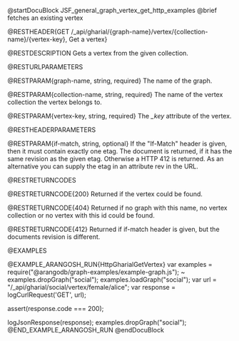 
@startDocuBlock JSF_general_graph_vertex_get_http_examples
@brief fetches an existing vertex

@RESTHEADER{GET /_api/gharial/{graph-name}/vertex/{collection-name}/{vertex-key}, Get a vertex}

@RESTDESCRIPTION
Gets a vertex from the given collection.

@RESTURLPARAMETERS

@RESTPARAM{graph-name, string, required}
The name of the graph.

@RESTPARAM{collection-name, string, required} 
The name of the vertex collection the vertex belongs to.

@RESTPARAM{vertex-key, string, required} 
The *_key* attribute of the vertex.

@RESTHEADERPARAMETERS

@RESTPARAM{if-match, string, optional}
If the "If-Match" header is given, then it must contain exactly one etag. The document is returned,
if it has the same revision as the given etag. Otherwise a HTTP 412 is returned. As an alternative
you can supply the etag in an attribute rev in the URL.

@RESTRETURNCODES

@RESTRETURNCODE{200}
Returned if the vertex could be found.

@RESTRETURNCODE{404}
Returned if no graph with this name, no vertex collection or no vertex with this id could be found.

@RESTRETURNCODE{412}
Returned if if-match header is given, but the documents revision is different.

@EXAMPLES

@EXAMPLE_ARANGOSH_RUN{HttpGharialGetVertex}
  var examples = require("@arangodb/graph-examples/example-graph.js");
~ examples.dropGraph("social");
  examples.loadGraph("social");
  var url = "/_api/gharial/social/vertex/female/alice";
  var response = logCurlRequest('GET', url);

  assert(response.code === 200);

  logJsonResponse(response);
  examples.dropGraph("social");
@END_EXAMPLE_ARANGOSH_RUN
@endDocuBlock

